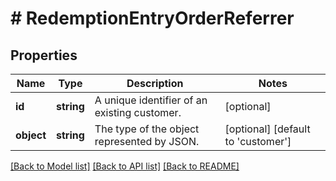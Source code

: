 # # RedemptionEntryOrderReferrer

## Properties

Name | Type | Description | Notes
------------ | ------------- | ------------- | -------------
**id** | **string** | A unique identifier of an existing customer. | [optional]
**object** | **string** | The type of the object represented by JSON. | [optional] [default to 'customer']

[[Back to Model list]](../../README.md#models) [[Back to API list]](../../README.md#endpoints) [[Back to README]](../../README.md)

